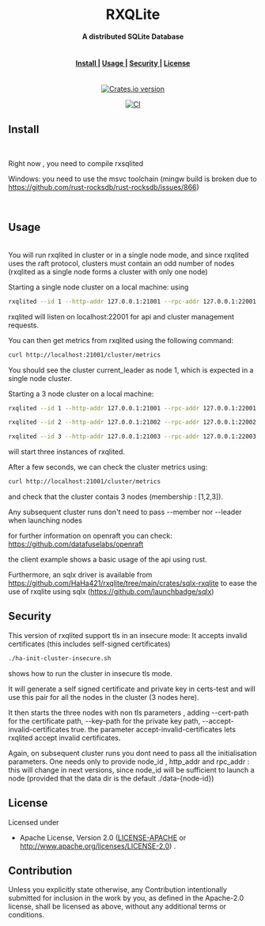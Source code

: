 <h1 align="center">RXQLite</h1>
<div align="center">
 <strong>
   A distributed SQLite Database
 </strong>
</div>
<br />


<div align="center">
  <h4>
    <a href="#install">
      Install
    </a>
    <span> | </span>
    <a href="#usage">
      Usage
    </a>
    <span> | </span>
    <a href="#security">
      Security
    </a>
    <span> | </span>
    <a href="#license">
      License
    </a>
  </h4>
</div>

<br />

<div align="center">
  
  <!-- Version -->
  <a href="https://crates.io/crates/rxqlite">
    <img src="https://img.shields.io/crates/v/rxqlite.svg?style=flat-square"
    alt="Crates.io version" /></a>
  
  [![CI](https://github.com/HaHa421/rxqlite/actions/workflows/ci.yaml/badge.svg?branch=openraft-0.9)](https://github.com/HaHa421/rxqlite/actions/workflows/ci.yaml)
  
</div>

## Install

<br />

Right now , you need to compile rxsqlited

Windows: you need to use the msvc toolchain (mingw build is broken due to https://github.com/rust-rocksdb/rust-rocksdb/issues/866)

<br />

## Usage

<br />
You will run rxqlited in cluster or in a single node mode, and since rxqlited uses the raft protocol, 
clusters must contain an odd number of nodes (rxqlited as a single node forms a cluster with only one node)

Starting a single node cluster on a local machine:
using
```bash
rxqlited --id 1 --http-addr 127.0.0.1:21001 --rpc-addr 127.0.0.1:22001 
```

rxqlited will listen on localhost:22001 for api and cluster management requests.

You can then get metrics from rxqlited using the following command:

```bash
curl http://localhost:21001/cluster/metrics
```

You should see the cluster current_leader as node 1, 
which is expected in a single node cluster.

Starting a 3 node cluster on a local machine:

```bash
rxqlited --id 1 --http-addr 127.0.0.1:21001 --rpc-addr 127.0.0.1:22001 --member "2;127.0.0.1:21002;127.0.0.1:22002" --member "3;127.0.0.1:21003;127.0.0.1:22003" --leader true

rxqlited --id 2 --http-addr 127.0.0.1:21002 --rpc-addr 127.0.0.1:22002

rxqlited --id 3 --http-addr 127.0.0.1:21003 --rpc-addr 127.0.0.1:22003

```

will start three instances of rxqlited.

After a few seconds, we can check the cluster metrics using:

```bash
curl http://localhost:21001/cluster/metrics
```

and check that the cluster contais 3 nodes (membership : [1,2,3]).


Any subsequent cluster runs don't need to pass --member nor --leader when launching nodes

for further information on openraft you can check: https://github.com/datafuselabs/openraft

the client example shows a basic usage of the api using rust.

Furthermore, an sqlx driver is available from https://github.com/HaHa421/rxqlite/tree/main/crates/sqlx-rxqlite 
to ease the use of rxqlite using sqlx (https://github.com/launchbadge/sqlx)


## Security

This version of rxqlited support tls in an insecure mode: 
  It accepts invalid certificates (this includes self-signed certificates)

```bash 
./ha-init-cluster-insecure.sh
```
shows how to run the cluster in insecure tls mode.

It will generate a self signed certificate and private key in certs-test and will use this pair
for all the nodes in the cluster (3 nodes here).

It then starts the three nodes with non tls parameters , adding
--cert-path for the certificate path,
--key-path for the private key path,
--accept-invalid-certificates true.
the parameter accept-invalid-certificates lets rxqlited accept invalid certificates.

Again, on subsequent cluster runs you dont need to pass all the initialisation parameters.
One needs only to provide node_id , http_addr and rpc_addr : this will change in next 
versions, since node_id will be sufficient to launch a node (provided that the data dir is 
the default ./data-{node-id})

## License

Licensed under

-   Apache License, Version 2.0
    ([LICENSE-APACHE](LICENSE-APACHE) or http://www.apache.org/licenses/LICENSE-2.0)
.

## Contribution

Unless you explicitly state otherwise, any Contribution intentionally submitted
for inclusion in the work by you, as defined in the Apache-2.0 license, shall be licensed as above, without any additional terms or conditions.














